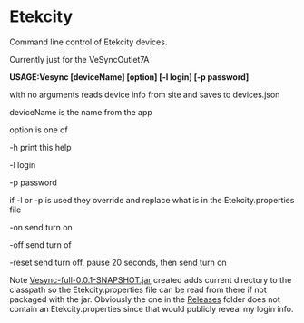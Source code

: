 # Etekcity
Command line control of Etekcity devices.

Currently just for the VeSyncOutlet7A


**USAGE:Vesync [deviceName] [option] [-l login] [-p password]**

with no arguments reads device info from site and saves to devices.json

deviceName is the name from the app

option is one of

-h print this help

-l login

-p password

if -l or -p is used they override and replace what is in the Etekcity.properties file

-on send turn on

-off send turn of

-reset send turn off, pause 20 seconds, then send turn on

Note [Vesync-full-0.0.1-SNAPSHOT.jar](https://github.com/avatar42/Etekcity/blob/main/Releases/Vesync-full-0.0.1-SNAPSHOT.jar) created adds current directory to the classpath so the Etekcity.properties file can be read from there if not packaged with the jar. Obviously the one in the [Releases](https://github.com/avatar42/Etekcity/tree/main/Releases) folder does not contain an Etekcity.properties since that would publicly reveal my login info.
